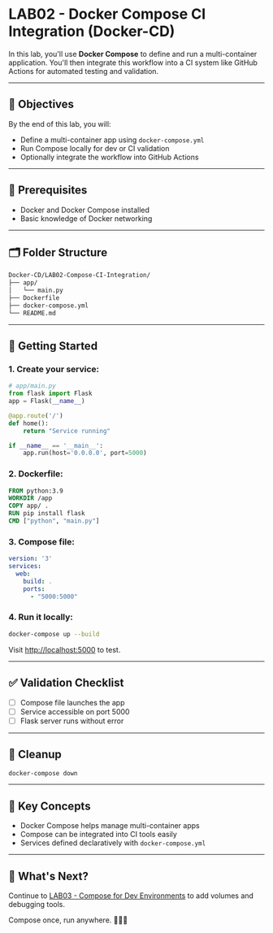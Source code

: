 # LAB02 - Docker Compose CI Integration (Docker-CD)

In this lab, you'll use **Docker Compose** to define and run a multi-container application. You'll then integrate this workflow into a CI system like GitHub Actions for automated testing and validation.

---

## 🎯 Objectives

By the end of this lab, you will:
- Define a multi-container app using `docker-compose.yml`
- Run Compose locally for dev or CI validation
- Optionally integrate the workflow into GitHub Actions

---

## 🧰 Prerequisites

- Docker and Docker Compose installed
- Basic knowledge of Docker networking

---

## 🗂️ Folder Structure

```bash
Docker-CD/LAB02-Compose-CI-Integration/
├── app/
│   └── main.py
├── Dockerfile
├── docker-compose.yml
└── README.md
```

---

## 🚀 Getting Started

### 1. Create your service:
```python
# app/main.py
from flask import Flask
app = Flask(__name__)

@app.route('/')
def home():
    return "Service running"

if __name__ == '__main__':
    app.run(host='0.0.0.0', port=5000)
```

### 2. Dockerfile:
```dockerfile
FROM python:3.9
WORKDIR /app
COPY app/ .
RUN pip install flask
CMD ["python", "main.py"]
```

### 3. Compose file:
```yaml
version: '3'
services:
  web:
    build: .
    ports:
      - "5000:5000"
```

### 4. Run it locally:
```bash
docker-compose up --build
```

Visit [http://localhost:5000](http://localhost:5000) to test.

---

## ✅ Validation Checklist

- [ ] Compose file launches the app
- [ ] Service accessible on port 5000
- [ ] Flask server runs without error

---

## 🧹 Cleanup
```bash
docker-compose down
```

---

## 🧠 Key Concepts

- Docker Compose helps manage multi-container apps
- Compose can be integrated into CI tools easily
- Services defined declaratively with `docker-compose.yml`

---

## 🔁 What's Next?
Continue to [LAB03 - Compose for Dev Environments](../LAB03-Compose-Dev-Environments/) to add volumes and debugging tools.

Compose once, run anywhere. 🐳🔧🔁